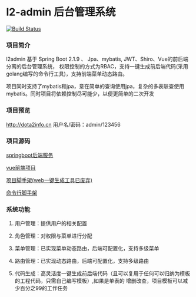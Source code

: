 # l2-admin 后台管理系统

[![Build Status](https://www.travis-ci.org/lwydyby/l2admin-server.svg?branch=master)](https://www.travis-ci.org/lwydyby/l2admin-server)

### 项目简介

l2admin 基于 Spring Boot 2.1.9 、 Jpa、mybatis, JWT、Shiro、Vue的前后端分离的后台管理系统， 
权限控制的方式为RBAC，支持一键生成前后端代码(采用golang编写的命令行工具)，支持前端菜单动态路由。

项目同时支持了mybatis和jpa，意在简单的查询使用jpa，复杂的多表联查使用mybatis。同时项目将依赖控制尽可能少，以便更简单的二次开发

### 项目预览
http://dota2info.cn   用户名/密码：admin/123456

### 项目源码

[springboot后端服务](https://github.com/lwydyby/springboot-cli-server)

[vue前端项目](https://github.com/lwydyby/springboot-cli-web)

[项目脚手架(web一键生成工具已废弃)](https://github.com/lwydyby/springboot-cli-generator)

[命令行脚手架](https://github.com/lwydyby/generator-cli)

### 系统功能

1. 用户管理：提供用户的相关配置

2. 角色管理：对权限与菜单进行分配

3. 菜单管理：已实现菜单动态路由，后端可配置化，支持多级菜单

4. 路由管理：已实现动态路由，后端可配置化，支持多级路由

5. 代码生成：高灵活度一键生成前后端代码（且可以复用于任何可以归纳为模板的工程代码，只需自己编写模板）,如果是单表的
增删改查，项目模板可以减少百分之99的工作任务



